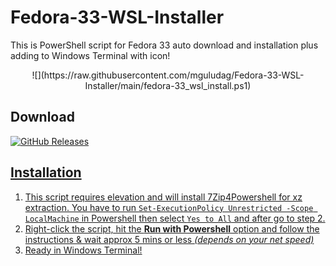 # Fedora-33-WSL-Installer
This is PowerShell script for Fedora 33 auto download and installation plus adding to Windows Terminal with icon!

<center>
![](https://raw.githubusercontent.com/mguludag/Fedora-33-WSL-Installer/main/fedora-33_wsl_install.ps1)
</center>

## Download
<a href="https://github.com/mguludag/Fedora-33-WSL-Installer/releases/download/1.0/fedora-33_wsl_install.ps1"><img alt="GitHub Releases" src="https://img.shields.io/github/downloads/mguludag/Fedora-33-WSL-Installer/latest/total?label=Download%20Script&style=for-the-badge">

## Installation
1. This script requires elevation and will install 7Zip4Powershell for xz extraction. You have to run `Set-ExecutionPolicy Unrestricted -Scope LocalMachine` in Powershell then select `Yes to All` and after go to step 2.
2. Right-click the script, hit the **Run with Powershell** option and follow the instructions & wait approx 5 mins or less *(depends on your net speed)*
3. Ready in Windows Terminal!
